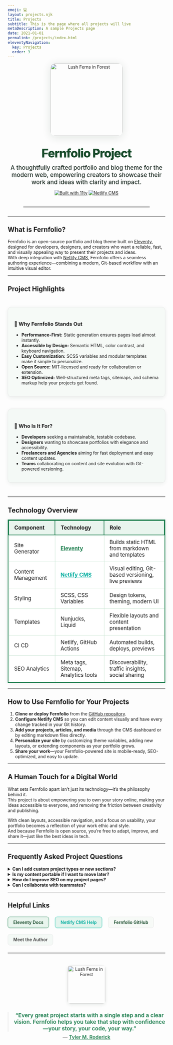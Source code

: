```yaml
---
emoji: 💻
layout: projects.njk
title: Projects
subtitle: This is the page where all projects will live
metaDescription: A sample Projects page
date: 2021-01-01
permalink: /projects/index.html
eleventyNavigation:
  key: Projects
  order: 3
---
```

<!--
  Fernfolio Project Page – SEO Optimized, Human-Centered, Professional & Tech-Focused
  Author: Tyler M. Roderick
  Project: Fernfolio (11ty + Netlify CMS)
  Version: 2025.05
  Description: Explore the Fernfolio project, a modern, accessible Eleventy portfolio and blog theme for developers, designers, and creators. Discover its features, technology stack, and how it helps you build a beautiful, fast portfolio with Netlify CMS.
  Keywords: Eleventy, 11ty, Netlify CMS, Portfolio Project, Blog Theme, Static Site Generator, Open Source, Jamstack, Developer Portfolio, Accessible Web Design
-->

<div align="center">

<img src="https://images.unsplash.com/photo-1464983953574-0892a716854b?auto=format&fit=crop&w=900&q=80" alt="Lush Ferns in Forest" width="230" style="border-radius: 14px; box-shadow: 0 4px 28px rgba(33,63,42,0.14); margin-bottom: 2rem;" />

<h1 style="font-size:2.4rem; font-weight:850; margin:0 0 0.8rem 0; letter-spacing:-1.5px; color:#174a2a;">
  Fernfolio Project
</h1>
<p style="font-size:1.18rem; color:#1a2921; font-weight:500; max-width:520px; margin:0 auto;">
  A thoughtfully crafted portfolio and blog theme for the modern web, empowering creators to showcase their work and ideas with clarity and impact.
</p>

[![Built with 11ty](https://img.shields.io/badge/Built%20with-Eleventy-3e4e7c?logo=eleventy&logoColor=white)](https://www.11ty.dev/)
[![Netlify CMS](https://img.shields.io/badge/Netlify%20CMS-Enabled-00ad9f?logo=netlify&logoColor=white)](https://www.netlifycms.org/)

<hr style="border:1px solid #e5e5e5; margin:2.2rem 0 1.7rem 0; width:80%;"/>

</div>

- - -

## What is Fernfolio?

Fernfolio is an open-source portfolio and blog theme built on [Eleventy](https://www.11ty.dev/), designed for developers, designers, and creators who want a reliable, fast, and visually appealing way to present their projects and ideas.\
With deep integration with [Netlify CMS](https://www.netlifycms.org/), Fernfolio offers a seamless authoring experience—combining a modern, Git-based workflow with an intuitive visual editor.

- - -

## Project Highlights

<div style="display:grid; grid-template-columns:repeat(auto-fit, minmax(260px,1fr)); gap:2.4rem; margin:2.8rem 0;">

<div style="background:#f6faf7;border:1.5px solid #e5e5e5;border-radius:11px;padding:1.28rem 1.2rem;box-shadow:0 4px 13px rgba(27,70,43,0.08);">

### 🚀 Why Fernfolio Stands Out

* **Performance-First:** Static generation ensures pages load almost instantly.
* **Accessible by Design:** Semantic HTML, color contrast, and keyboard navigation.
* **Easy Customization:** SCSS variables and modular templates make it simple to personalize.
* **Open Source:** MIT-licensed and ready for collaboration or extension.
* **SEO Optimized:** Well-structured meta tags, sitemaps, and schema markup help your projects get found.

</div>

<div style="background:#f4f9f6;border:1.5px solid #e5e5e5;border-radius:11px;padding:1.28rem 1.2rem;box-shadow:0 4px 13px rgba(27,70,43,0.07);">

### 🧰 Who Is It For?

* **Developers** seeking a maintainable, testable codebase.
* **Designers** wanting to showcase portfolios with elegance and accessibility.
* **Freelancers and Agencies** aiming for fast deployment and easy content updates.
* **Teams** collaborating on content and site evolution with Git-powered versioning.

</div>
</div>

- - -

## Technology Overview

<table style="width:100%;border-collapse:collapse;border:2px solid #1c7d4d;font-size:1.06rem;box-shadow:0 2px 14px rgba(10,48,36,0.08);background:#fff;">
  <thead style="background:#e9f5ee;">
    <tr>
      <th style="border:2px solid #1c7d4d;padding:0.7em 1em;text-align:left;">Component</th>
      <th style="border:2px solid #1c7d4d;padding:0.7em 1em;text-align:left;">Technology</th>
      <th style="border:2px solid #1c7d4d;padding:0.7em 1em;text-align:left;">Role</th>
    </tr>
  </thead>
  <tbody>
    <tr>
      <td style="border:1.5px solid #c6e2d0;padding:0.7em 1em;">Site Generator</td>
      <td style="border:1.5px solid #c6e2d0;padding:0.7em 1em;"><a href="https://www.11ty.dev/" style="color:#1c7d4d;font-weight:700;">Eleventy</a></td>
      <td style="border:1.5px solid #c6e2d0;padding:0.7em 1em;">Builds static HTML from markdown and templates</td>
    </tr>
    <tr>
      <td style="border:1.5px solid #c6e2d0;padding:0.7em 1em;">Content Management</td>
      <td style="border:1.5px solid #c6e2d0;padding:0.7em 1em;"><a href="https://www.netlifycms.org/" style="color:#00ad9f;font-weight:700;">Netlify CMS</a></td>
      <td style="border:1.5px solid #c6e2d0;padding:0.7em 1em;">Visual editing, Git-based versioning, live previews</td>
    </tr>
    <tr>
      <td style="border:1.5px solid #c6e2d0;padding:0.7em 1em;">Styling</td>
      <td style="border:1.5px solid #c6e2d0;padding:0.7em 1em;">SCSS, CSS Variables</td>
      <td style="border:1.5px solid #c6e2d0;padding:0.7em 1em;">Design tokens, theming, modern UI</td>
    </tr>
    <tr>
      <td style="border:1.5px solid #c6e2d0;padding:0.7em 1em;">Templates</td>
      <td style="border:1.5px solid #c6e2d0;padding:0.7em 1em;">Nunjucks, Liquid</td>
      <td style="border:1.5px solid #c6e2d0;padding:0.7em 1em;">Flexible layouts and content presentation</td>
    </tr>
    <tr>
      <td style="border:1.5px solid #c6e2d0;padding:0.7em 1em;">CI CD</td>
      <td style="border:1.5px solid #c6e2d0;padding:0.7em 1em;">Netlify, GitHub Actions</td>
      <td style="border:1.5px solid #c6e2d0;padding:0.7em 1em;">Automated builds, deploys, previews</td>
    </tr>
    <tr>
      <td style="border:1.5px solid #c6e2d0;padding:0.7em 1em;">SEO Analytics</td>
      <td style="border:1.5px solid #c6e2d0;padding:0.7em 1em;">Meta tags, Sitemap, Analytics tools</td>
      <td style="border:1.5px solid #c6e2d0;padding:0.7em 1em;">Discoverability, traffic insights, social sharing</td>
    </tr>
  </tbody>
</table>

- - -

## How to Use Fernfolio for Your Projects

1. **Clone or deploy Fernfolio** from the [GitHub repository](https://github.com/TylerMRoderick/fernfolio-11ty-template).
2. **Configure Netlify CMS** so you can edit content visually and have every change tracked in your Git history.
3. **Add your projects, articles, and media** through the CMS dashboard or by editing markdown files directly.
4. **Personalize your site** by customizing theme variables, adding new layouts, or extending components as your portfolio grows.
5. **Share your work**—your Fernfolio-powered site is mobile-ready, SEO-optimized, and easy to update.

- - -

## A Human Touch for a Digital World

What sets Fernfolio apart isn’t just its technology—it’s the philosophy behind it.\
This project is about empowering you to own your story online, making your ideas accessible to everyone, and removing the friction between creativity and publishing.

With clean layouts, accessible navigation, and a focus on usability, your portfolio becomes a reflection of your work ethic and style.\
And because Fernfolio is open source, you’re free to adapt, improve, and share it—just like the best ideas in tech.

- - -

## Frequently Asked Project Questions

<details>
<summary><strong>Can I add custom project types or new sections?</strong></summary>
<p>Yes! Fernfolio is made for extension. Update the CMS config or add templates to organize your work your way.</p>
</details>

<details>
<summary><strong>Is my content portable if I want to move later?</strong></summary>
<p>Your markdown content and images are stored in your repo and are easy to move, export, or repurpose at any time.</p>
</details>

<details>
<summary><strong>How do I improve SEO on my project pages?</strong></summary>
<p>Use descriptive titles, write clear project descriptions, add images, and fill in the meta fields. Fernfolio takes care of the rest with structured data, semantic HTML, and fast loading times.</p>
</details>

<details>
<summary><strong>Can I collaborate with teammates?</strong></summary>
<p>Absolutely. Netlify CMS and Git make collaborative publishing easy, with every change tracked and reviewable.</p>
</details>

- - -

## Helpful Links

<div style="display: flex; flex-wrap: wrap; gap: 1.2rem; margin: 1.5rem 0;">
  <a href="https://www.11ty.dev/docs/" style="background:#e9f5ee; padding:0.6em 1.2em; border-radius:7px; color:#174a2a; font-weight:600; text-decoration:none; border:1.5px solid #1c7d4d;">Eleventy Docs</a>
  <a href="https://www.netlifycms.org/docs/" style="background:#e3f4ed; padding:0.6em 1.2em; border-radius:7px; color:#00ad9f; font-weight:600; text-decoration:none; border:1.5px solid #10bfa8;">Netlify CMS Help</a>
  <a href="https://github.com/TylerMRoderick/fernfolio-11ty-template" style="background:#f7faf7; padding:0.6em 1.2em; border-radius:7px; color:#174a2a; font-weight:600; text-decoration:none; border:1.5px solid #e5e5e5;">Fernfolio GitHub</a>
  <a href="https://www.tylerroderick.com/" style="background:#f4f9f6; padding:0.6em 1.2em; border-radius:7px; color:#444; font-weight:600; text-decoration:none; border:1.2px solid #e5e5e5;">Meet the Author</a>
</div>

- - -

<div align="center" style="margin-top:2.5rem;">

<img src="https://images.unsplash.com/photo-1464983953574-0892a716854b?auto=format&fit=crop&w=900&q=80" alt="Lush Ferns in Forest" width="120" style="border-radius: 8px; box-shadow: 0 4px 12px rgba(33,63,42,0.10); margin-bottom: 0.9rem;" />

<blockquote style="font-size:1.1rem;color:#1c7d4d;font-weight:600;margin:0.8rem auto 0.3rem auto;max-width:570px;">
  “Every great project starts with a single step and a clear vision.  
   Fernfolio helps you take that step with confidence—your story, your code, your way.”
</blockquote>

<p style="color:#757575; font-size:0.98rem; margin-top:0.5rem;">
  — <a href="https://www.tylerroderick.com/" style="color:#1c7d4d; font-weight:600;">Tyler M. Roderick</a>
</p>

</div>